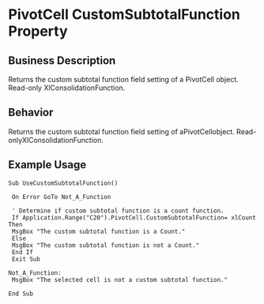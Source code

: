 # PivotCell CustomSubtotalFunction Property

## Business Description
Returns the custom subtotal function field setting of a PivotCell object. Read-only XlConsolidationFunction.

## Behavior
Returns the custom subtotal function field setting of aPivotCellobject. Read-onlyXlConsolidationFunction.

## Example Usage
```vba
Sub UseCustomSubtotalFunction() 
 
 On Error GoTo Not_A_Function 
 
 ' Determine if custom subtotal function is a count function. 
 If Application.Range("C20").PivotCell.CustomSubtotalFunction= xlCount Then 
 MsgBox "The custom subtotal function is a Count." 
 Else 
 MsgBox "The custom subtotal function is not a Count." 
 End If 
 Exit Sub 
 
Not_A_Function: 
 MsgBox "The selected cell is not a custom subtotal function." 
 
End Sub
```